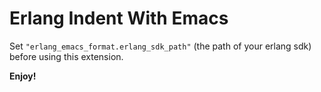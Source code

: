 # Erlang Indent With Emacs

Set `"erlang_emacs_format.erlang_sdk_path"` (the path of your erlang sdk) before using this extension.

**Enjoy!**
